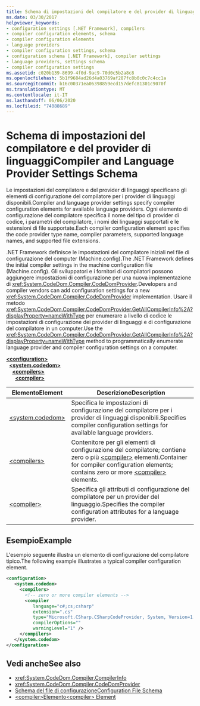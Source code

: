 ```yaml
---
title: Schema di impostazioni del compilatore e del provider di linguaggi
ms.date: 03/30/2017
helpviewer_keywords:
- configuration settings [.NET Framework], compilers
- compiler configuration elements, schema
- compiler configuration elements
- language providers
- compiler configuration settings, schema
- configuration schema [.NET Framework], compiler settings
- language providers, settings schema
- compiler configuration settings
ms.assetid: c020b139-8699-4f0d-9ac9-70d0c5b2a8c8
ms.openlocfilehash: 5b1f9684ad26d4a03769af287fc8b0c0c7c4cc1a
ms.sourcegitcommit: b16c00371ea06398859ecd157defc81301c9070f
ms.translationtype: MT
ms.contentlocale: it-IT
ms.lasthandoff: 06/06/2020
ms.locfileid: "74088689"
---
```

# <a name="compiler-and-language-provider-settings-schema"></a><span data-ttu-id="d9aff-102">Schema di impostazioni del compilatore e del provider di linguaggi</span><span class="sxs-lookup"><span data-stu-id="d9aff-102">Compiler and Language Provider Settings Schema</span></span>
<span data-ttu-id="d9aff-103">Le impostazioni del compilatore e del provider di linguaggi specificano gli elementi di configurazione del compilatore per i provider di linguaggi disponibili.</span><span class="sxs-lookup"><span data-stu-id="d9aff-103">Compiler and language provider settings specify compiler configuration elements for available language providers.</span></span> <span data-ttu-id="d9aff-104">Ogni elemento di configurazione del compilatore specifica il nome del tipo di provider di codice, i parametri del compilatore, i nomi dei linguaggi supportati e le estensioni di file supportate.</span><span class="sxs-lookup"><span data-stu-id="d9aff-104">Each compiler configuration element specifies the code provider type name, compiler parameters, supported language names, and supported file extensions.</span></span>  
  
<span data-ttu-id="d9aff-105">.NET Framework definisce le impostazioni del compilatore iniziali nel file di configurazione del computer (Machine.config).</span><span class="sxs-lookup"><span data-stu-id="d9aff-105">The .NET Framework defines the initial compiler settings in the machine configuration file (Machine.config).</span></span> <span data-ttu-id="d9aff-106">Gli sviluppatori e i fornitori di compilatori possono aggiungere impostazioni di configurazione per una nuova implementazione di <xref:System.CodeDom.Compiler.CodeDomProvider>.</span><span class="sxs-lookup"><span data-stu-id="d9aff-106">Developers and compiler vendors can add configuration settings for a new <xref:System.CodeDom.Compiler.CodeDomProvider> implementation.</span></span> <span data-ttu-id="d9aff-107">Usare il metodo <xref:System.CodeDom.Compiler.CodeDomProvider.GetAllCompilerInfo%2A?displayProperty=nameWithType> per enumerare a livello di codice le impostazioni di configurazione dei provider di linguaggi e di configurazione del compilatore in un computer.</span><span class="sxs-lookup"><span data-stu-id="d9aff-107">Use the <xref:System.CodeDom.Compiler.CodeDomProvider.GetAllCompilerInfo%2A?displayProperty=nameWithType> method to programmatically enumerate language provider and compiler configuration settings on a computer.</span></span>  
  
[**\<configuration>**](../configuration-element.md)\
&nbsp;&nbsp;[**\<system.codedom>**](system-codedom-element.md)\
&nbsp;&nbsp;&nbsp;&nbsp;[**\<compilers>**](compilers-element.md)\
&nbsp;&nbsp;&nbsp;&nbsp;&nbsp;&nbsp;[**\<compiler>**](compiler-element.md)
  
|<span data-ttu-id="d9aff-108">Elemento</span><span class="sxs-lookup"><span data-stu-id="d9aff-108">Element</span></span>|<span data-ttu-id="d9aff-109">Descrizione</span><span class="sxs-lookup"><span data-stu-id="d9aff-109">Description</span></span>|  
|-------------|-----------------|  
|[\<system.codedom>](system-codedom-element.md)|<span data-ttu-id="d9aff-110">Specifica le impostazioni di configurazione del compilatore per i provider di linguaggi disponibili.</span><span class="sxs-lookup"><span data-stu-id="d9aff-110">Specifies compiler configuration settings for available language providers.</span></span>|  
|[\<compilers>](compilers-element.md)|<span data-ttu-id="d9aff-111">Contenitore per gli elementi di configurazione del compilatore; contiene zero o più [\<compiler>](compiler-element.md) elementi.</span><span class="sxs-lookup"><span data-stu-id="d9aff-111">Container for compiler configuration elements; contains zero or more [\<compiler>](compiler-element.md) elements.</span></span>|  
|[\<compiler>](compiler-element.md)|<span data-ttu-id="d9aff-112">Specifica gli attributi di configurazione del compilatore per un provider del linguaggio.</span><span class="sxs-lookup"><span data-stu-id="d9aff-112">Specifies the compiler configuration attributes for a language provider.</span></span>|  
  
## <a name="example"></a><span data-ttu-id="d9aff-113">Esempio</span><span class="sxs-lookup"><span data-stu-id="d9aff-113">Example</span></span>  
 <span data-ttu-id="d9aff-114">L'esempio seguente illustra un elemento di configurazione del compilatore tipico.</span><span class="sxs-lookup"><span data-stu-id="d9aff-114">The following example illustrates a typical compiler configuration element.</span></span>  
  
```xml  
<configuration>  
   <system.codedom>  
     <compilers>  
       <!-- zero or more compiler elements -->  
       <compiler  
          language="c#;cs;csharp"  
          extension=".cs"  
          type="Microsoft.CSharp.CSharpCodeProvider, System, Version=1.0.5000.0, Culture=neutral, PublicKeyToken=b77a5c561934e089"  
          compilerOptions=""  
          warningLevel="1" />  
     </compilers>  
   </system.codedom>  
</configuration>  
```  
  
## <a name="see-also"></a><span data-ttu-id="d9aff-115">Vedi anche</span><span class="sxs-lookup"><span data-stu-id="d9aff-115">See also</span></span>

- <xref:System.CodeDom.Compiler.CompilerInfo>
- <xref:System.CodeDom.Compiler.CodeDomProvider>
- [<span data-ttu-id="d9aff-116">Schema del file di configurazione</span><span class="sxs-lookup"><span data-stu-id="d9aff-116">Configuration File Schema</span></span>](../index.md)
- [<span data-ttu-id="d9aff-117">\<compiler>Elemento</span><span class="sxs-lookup"><span data-stu-id="d9aff-117">\<compiler> Element</span></span>](compiler-element.md)
